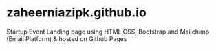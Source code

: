 # zaheerniazipk.github.io
Startup Event Landing page using HTML,CSS, Bootstrap and Mailchimp (Email Platform) &amp; hosted on Github Pages
